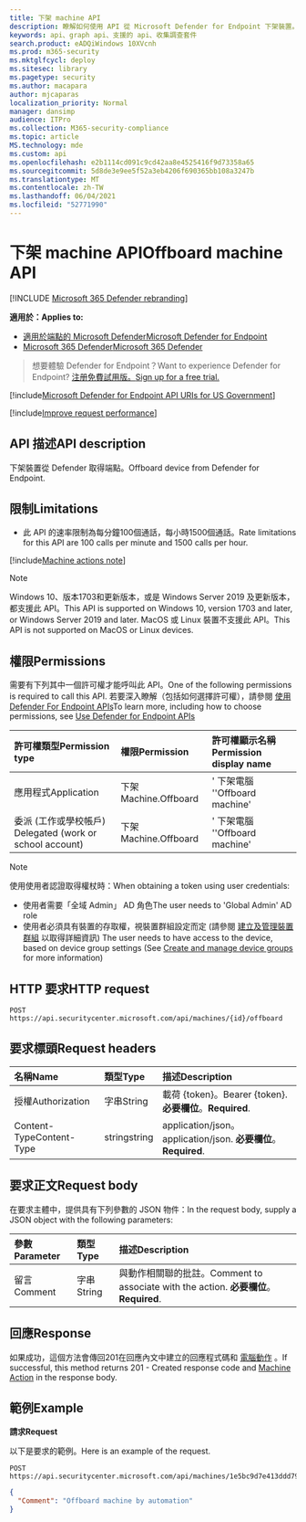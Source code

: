 ```yaml
---
title: 下架 machine API
description: 瞭解如何使用 API 從 Microsoft Defender for Endpoint 下架裝置。
keywords: api、graph api、支援的 api、收集調查套件
search.product: eADQiWindows 10XVcnh
ms.prod: m365-security
ms.mktglfcycl: deploy
ms.sitesec: library
ms.pagetype: security
ms.author: macapara
author: mjcaparas
localization_priority: Normal
manager: dansimp
audience: ITPro
ms.collection: M365-security-compliance
ms.topic: article
MS.technology: mde
ms.custom: api
ms.openlocfilehash: e2b1114cd091c9cd42aa8e4525416f9d73358a65
ms.sourcegitcommit: 5d8de3e9ee5f52a3eb4206f690365bb108a3247b
ms.translationtype: MT
ms.contentlocale: zh-TW
ms.lasthandoff: 06/04/2021
ms.locfileid: "52771990"
---
```

# <a name="offboard-machine-api"></a><span data-ttu-id="c6225-104">下架 machine API</span><span class="sxs-lookup"><span data-stu-id="c6225-104">Offboard machine API</span></span>

[!INCLUDE [Microsoft 365 Defender rebranding](../../includes/microsoft-defender.md)]

<span data-ttu-id="c6225-105">**適用於：**</span><span class="sxs-lookup"><span data-stu-id="c6225-105">**Applies to:**</span></span>
- [<span data-ttu-id="c6225-106">適用於端點的 Microsoft Defender</span><span class="sxs-lookup"><span data-stu-id="c6225-106">Microsoft Defender for Endpoint</span></span>](https://go.microsoft.com/fwlink/p/?linkid=2154037)
- [<span data-ttu-id="c6225-107">Microsoft 365 Defender</span><span class="sxs-lookup"><span data-stu-id="c6225-107">Microsoft 365 Defender</span></span>](https://go.microsoft.com/fwlink/?linkid=2118804)

> <span data-ttu-id="c6225-108">想要體驗 Defender for Endpoint？</span><span class="sxs-lookup"><span data-stu-id="c6225-108">Want to experience Defender for Endpoint?</span></span> [<span data-ttu-id="c6225-109">注册免費試用版。</span><span class="sxs-lookup"><span data-stu-id="c6225-109">Sign up for a free trial.</span></span>](https://www.microsoft.com/microsoft-365/windows/microsoft-defender-atp?ocid=docs-wdatp-exposedapis-abovefoldlink) 



[!include[Microsoft Defender for Endpoint API URIs for US Government](../../includes/microsoft-defender-api-usgov.md)]

[!include[Improve request performance](../../includes/improve-request-performance.md)]


## <a name="api-description"></a><span data-ttu-id="c6225-110">API 描述</span><span class="sxs-lookup"><span data-stu-id="c6225-110">API description</span></span>
<span data-ttu-id="c6225-111">下架裝置從 Defender 取得端點。</span><span class="sxs-lookup"><span data-stu-id="c6225-111">Offboard device from Defender for Endpoint.</span></span>


## <a name="limitations"></a><span data-ttu-id="c6225-112">限制</span><span class="sxs-lookup"><span data-stu-id="c6225-112">Limitations</span></span>
 - <span data-ttu-id="c6225-113">此 API 的速率限制為每分鐘100個通話，每小時1500個通話。</span><span class="sxs-lookup"><span data-stu-id="c6225-113">Rate limitations for this API are 100 calls per minute and 1500 calls per hour.</span></span>


[!include[Machine actions note](../../includes/machineactionsnote.md)]

>[!Note]
> <span data-ttu-id="c6225-114">Windows 10、版本1703和更新版本，或是 Windows Server 2019 及更新版本，都支援此 API。</span><span class="sxs-lookup"><span data-stu-id="c6225-114">This API is supported on Windows 10, version 1703 and later, or Windows Server 2019 and later.</span></span> <span data-ttu-id="c6225-115">MacOS 或 Linux 裝置不支援此 API。</span><span class="sxs-lookup"><span data-stu-id="c6225-115">This API is not supported on MacOS or Linux devices.</span></span>

## <a name="permissions"></a><span data-ttu-id="c6225-116">權限</span><span class="sxs-lookup"><span data-stu-id="c6225-116">Permissions</span></span>
<span data-ttu-id="c6225-117">需要有下列其中一個許可權才能呼叫此 API。</span><span class="sxs-lookup"><span data-stu-id="c6225-117">One of the following permissions is required to call this API.</span></span> <span data-ttu-id="c6225-118">若要深入瞭解（包括如何選擇許可權），請參閱 [使用 Defender For Endpoint APIs](apis-intro.md)</span><span class="sxs-lookup"><span data-stu-id="c6225-118">To learn more, including how to choose permissions, see [Use Defender for Endpoint APIs](apis-intro.md)</span></span>

<span data-ttu-id="c6225-119">許可權類型</span><span class="sxs-lookup"><span data-stu-id="c6225-119">Permission type</span></span> |   <span data-ttu-id="c6225-120">權限</span><span class="sxs-lookup"><span data-stu-id="c6225-120">Permission</span></span>  |   <span data-ttu-id="c6225-121">許可權顯示名稱</span><span class="sxs-lookup"><span data-stu-id="c6225-121">Permission display name</span></span>
:---|:---|:---
<span data-ttu-id="c6225-122">應用程式</span><span class="sxs-lookup"><span data-stu-id="c6225-122">Application</span></span> |   <span data-ttu-id="c6225-123">下架</span><span class="sxs-lookup"><span data-stu-id="c6225-123">Machine.Offboard</span></span> |  <span data-ttu-id="c6225-124">' 下架電腦 '</span><span class="sxs-lookup"><span data-stu-id="c6225-124">'Offboard machine'</span></span>
<span data-ttu-id="c6225-125">委派 (工作或學校帳戶) </span><span class="sxs-lookup"><span data-stu-id="c6225-125">Delegated (work or school account)</span></span> |    <span data-ttu-id="c6225-126">下架</span><span class="sxs-lookup"><span data-stu-id="c6225-126">Machine.Offboard</span></span> |  <span data-ttu-id="c6225-127">' 下架電腦 '</span><span class="sxs-lookup"><span data-stu-id="c6225-127">'Offboard machine'</span></span>

>[!Note]
> <span data-ttu-id="c6225-128">使用使用者認證取得權杖時：</span><span class="sxs-lookup"><span data-stu-id="c6225-128">When obtaining a token using user credentials:</span></span>
>- <span data-ttu-id="c6225-129">使用者需要「全域 Admin」 AD 角色</span><span class="sxs-lookup"><span data-stu-id="c6225-129">The user needs to 'Global Admin' AD role</span></span>
>- <span data-ttu-id="c6225-130">使用者必須具有裝置的存取權，視裝置群組設定而定 (請參閱 [建立及管理裝置群組](machine-groups.md) 以取得詳細資訊) </span><span class="sxs-lookup"><span data-stu-id="c6225-130">The user needs to have access to the device, based on device group settings (See [Create and manage device groups](machine-groups.md) for more information)</span></span>

## <a name="http-request"></a><span data-ttu-id="c6225-131">HTTP 要求</span><span class="sxs-lookup"><span data-stu-id="c6225-131">HTTP request</span></span>
```
POST https://api.securitycenter.microsoft.com/api/machines/{id}/offboard
```

## <a name="request-headers"></a><span data-ttu-id="c6225-132">要求標頭</span><span class="sxs-lookup"><span data-stu-id="c6225-132">Request headers</span></span>

<span data-ttu-id="c6225-133">名稱</span><span class="sxs-lookup"><span data-stu-id="c6225-133">Name</span></span> | <span data-ttu-id="c6225-134">類型</span><span class="sxs-lookup"><span data-stu-id="c6225-134">Type</span></span> | <span data-ttu-id="c6225-135">描述</span><span class="sxs-lookup"><span data-stu-id="c6225-135">Description</span></span>
:---|:---|:---
<span data-ttu-id="c6225-136">授權</span><span class="sxs-lookup"><span data-stu-id="c6225-136">Authorization</span></span> | <span data-ttu-id="c6225-137">字串</span><span class="sxs-lookup"><span data-stu-id="c6225-137">String</span></span> | <span data-ttu-id="c6225-138">載荷 {token}。</span><span class="sxs-lookup"><span data-stu-id="c6225-138">Bearer {token}.</span></span> <span data-ttu-id="c6225-139">**必要欄位**。</span><span class="sxs-lookup"><span data-stu-id="c6225-139">**Required**.</span></span>
<span data-ttu-id="c6225-140">Content-Type</span><span class="sxs-lookup"><span data-stu-id="c6225-140">Content-Type</span></span> | <span data-ttu-id="c6225-141">string</span><span class="sxs-lookup"><span data-stu-id="c6225-141">string</span></span> | <span data-ttu-id="c6225-142">application/json。</span><span class="sxs-lookup"><span data-stu-id="c6225-142">application/json.</span></span> <span data-ttu-id="c6225-143">**必要欄位**。</span><span class="sxs-lookup"><span data-stu-id="c6225-143">**Required**.</span></span>

## <a name="request-body"></a><span data-ttu-id="c6225-144">要求正文</span><span class="sxs-lookup"><span data-stu-id="c6225-144">Request body</span></span>
<span data-ttu-id="c6225-145">在要求主體中，提供具有下列參數的 JSON 物件：</span><span class="sxs-lookup"><span data-stu-id="c6225-145">In the request body, supply a JSON object with the following parameters:</span></span>

<span data-ttu-id="c6225-146">參數</span><span class="sxs-lookup"><span data-stu-id="c6225-146">Parameter</span></span> | <span data-ttu-id="c6225-147">類型</span><span class="sxs-lookup"><span data-stu-id="c6225-147">Type</span></span>    | <span data-ttu-id="c6225-148">描述</span><span class="sxs-lookup"><span data-stu-id="c6225-148">Description</span></span>
:---|:---|:---
<span data-ttu-id="c6225-149">留言</span><span class="sxs-lookup"><span data-stu-id="c6225-149">Comment</span></span> |   <span data-ttu-id="c6225-150">字串</span><span class="sxs-lookup"><span data-stu-id="c6225-150">String</span></span> |    <span data-ttu-id="c6225-151">與動作相關聯的批註。</span><span class="sxs-lookup"><span data-stu-id="c6225-151">Comment to associate with the action.</span></span> <span data-ttu-id="c6225-152">**必要欄位**。</span><span class="sxs-lookup"><span data-stu-id="c6225-152">**Required**.</span></span>

## <a name="response"></a><span data-ttu-id="c6225-153">回應</span><span class="sxs-lookup"><span data-stu-id="c6225-153">Response</span></span>
<span data-ttu-id="c6225-154">如果成功，這個方法會傳回201在回應內文中建立的回應程式碼和 [電腦動作](machineaction.md) 。</span><span class="sxs-lookup"><span data-stu-id="c6225-154">If successful, this method returns 201 - Created response code and [Machine Action](machineaction.md) in the response body.</span></span>


## <a name="example"></a><span data-ttu-id="c6225-155">範例</span><span class="sxs-lookup"><span data-stu-id="c6225-155">Example</span></span>

<span data-ttu-id="c6225-156">**請求**</span><span class="sxs-lookup"><span data-stu-id="c6225-156">**Request**</span></span>

<span data-ttu-id="c6225-157">以下是要求的範例。</span><span class="sxs-lookup"><span data-stu-id="c6225-157">Here is an example of the request.</span></span>

```http
POST https://api.securitycenter.microsoft.com/api/machines/1e5bc9d7e413ddd7902c2932e418702b84d0cc07/offboard
```

```json
{
  "Comment": "Offboard machine by automation"
}
```
